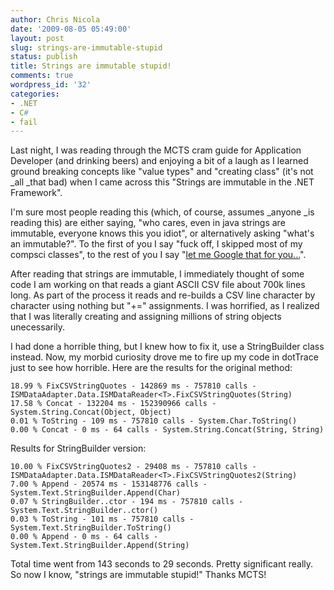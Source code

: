 ```yaml
---
author: Chris Nicola
date: '2009-08-05 05:49:00'
layout: post
slug: strings-are-immutable-stupid
status: publish
title: Strings are immutable stupid!
comments: true
wordpress_id: '32'
categories:
- .NET
- C#
- fail
---
```


Last night, I was reading through the MCTS cram guide for Application Developer (and drinking beers) and enjoying a bit of a laugh as I learned ground breaking concepts like "value types" and "creating class" (it's not _all _that bad) when I came across this "Strings are immutable in the .NET Framework".

<!--more-->

I'm sure most people reading this (which, of course, assumes _anyone _is reading this) are either saying, "who cares, even in java strings are immutable, everyone knows this you idiot", or alternatively asking "what's an immutable?".  To the first of you I say "fuck off,  I skipped most of my compsci classes", to the rest of you I say "[let me Google that for you...][1]".

After reading that strings are immutable, I immediately thought of some code I am working on that reads a giant ASCII CSV file about 700k lines long.  As part of the process it reads and re-builds a CSV line character by character using nothing but "+=" assignments.  I was horrified, as I realized that I was literally creating and assigning millions of string objects unecessarily.

I had done a horrible thing, but I knew how to fix it, use a StringBuilder class instead.  Now, my morbid curiosity drove me to fire up my code in dotTrace just to see how horrible.  Here are the results for the original method:

```
18.99 % FixCSVStringQuotes - 142869 ms - 757810 calls - ISMDataAdapter.Data.ISMDataReader<T>.FixCSVStringQuotes(String)   
17.58 % Concat - 132204 ms - 152390966 calls - System.String.Concat(Object, Object)   
0.01 % ToString - 109 ms - 757810 calls - System.Char.ToString()   
0.00 % Concat - 0 ms - 64 calls - System.String.Concat(String, String)
```

Results for StringBuilder version:

```
10.00 % FixCSVStringQuotes2 - 29408 ms - 757810 calls - ISMDataAdapter.Data.ISMDataReader<T>.FixCSVStringQuotes2(String)   
7.00 % Append - 20574 ms - 153148776 calls - System.Text.StringBuilder.Append(Char)   
0.07 % StringBuilder..ctor - 194 ms - 757810 calls - System.Text.StringBuilder..ctor()   
0.03 % ToString - 101 ms - 757810 calls - System.Text.StringBuilder.ToString()   
0.00 % Append - 0 ms - 64 calls - System.Text.StringBuilder.Append(String)
```

Total time went from 143 seconds to 29 seconds.  Pretty significant really.  So now I know, "strings are immutable stupid!"  Thanks MCTS!

   [1]: http://lmgtfy.com/?q=immutable


